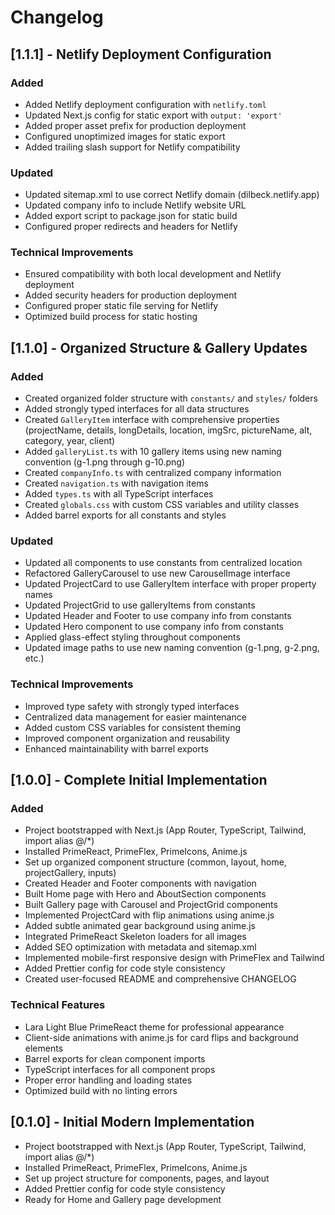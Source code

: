 # Changelog

## [1.1.1] - Netlify Deployment Configuration

### Added

- Added Netlify deployment configuration with `netlify.toml`
- Updated Next.js config for static export with `output: 'export'`
- Added proper asset prefix for production deployment
- Configured unoptimized images for static export
- Added trailing slash support for Netlify compatibility

### Updated

- Updated sitemap.xml to use correct Netlify domain (dilbeck.netlify.app)
- Updated company info to include Netlify website URL
- Added export script to package.json for static build
- Configured proper redirects and headers for Netlify

### Technical Improvements

- Ensured compatibility with both local development and Netlify deployment
- Added security headers for production deployment
- Configured proper static file serving for Netlify
- Optimized build process for static hosting

## [1.1.0] - Organized Structure & Gallery Updates

### Added

- Created organized folder structure with `constants/` and `styles/` folders
- Added strongly typed interfaces for all data structures
- Created `GalleryItem` interface with comprehensive properties (projectName, details, longDetails, location, imgSrc, pictureName, alt, category, year, client)
- Added `galleryList.ts` with 10 gallery items using new naming convention (g-1.png through g-10.png)
- Created `companyInfo.ts` with centralized company information
- Created `navigation.ts` with navigation items
- Added `types.ts` with all TypeScript interfaces
- Created `globals.css` with custom CSS variables and utility classes
- Added barrel exports for all constants and styles

### Updated

- Updated all components to use constants from centralized location
- Refactored GalleryCarousel to use new CarouselImage interface
- Updated ProjectCard to use GalleryItem interface with proper property names
- Updated ProjectGrid to use galleryItems from constants
- Updated Header and Footer to use company info from constants
- Updated Hero component to use company info from constants
- Applied glass-effect styling throughout components
- Updated image paths to use new naming convention (g-1.png, g-2.png, etc.)

### Technical Improvements

- Improved type safety with strongly typed interfaces
- Centralized data management for easier maintenance
- Added custom CSS variables for consistent theming
- Improved component organization and reusability
- Enhanced maintainability with barrel exports

## [1.0.0] - Complete Initial Implementation

### Added

- Project bootstrapped with Next.js (App Router, TypeScript, Tailwind, import alias @/\*)
- Installed PrimeReact, PrimeFlex, PrimeIcons, Anime.js
- Set up organized component structure (common, layout, home, projectGallery, inputs)
- Created Header and Footer components with navigation
- Built Home page with Hero and AboutSection components
- Built Gallery page with Carousel and ProjectGrid components
- Implemented ProjectCard with flip animations using anime.js
- Added subtle animated gear background using anime.js
- Integrated PrimeReact Skeleton loaders for all images
- Added SEO optimization with metadata and sitemap.xml
- Implemented mobile-first responsive design with PrimeFlex and Tailwind
- Added Prettier config for code style consistency
- Created user-focused README and comprehensive CHANGELOG

### Technical Features

- Lara Light Blue PrimeReact theme for professional appearance
- Client-side animations with anime.js for card flips and background elements
- Barrel exports for clean component imports
- TypeScript interfaces for all component props
- Proper error handling and loading states
- Optimized build with no linting errors

## [0.1.0] - Initial Modern Implementation

- Project bootstrapped with Next.js (App Router, TypeScript, Tailwind, import alias @/\*)
- Installed PrimeReact, PrimeFlex, PrimeIcons, Anime.js
- Set up project structure for components, pages, and layout
- Added Prettier config for code style consistency
- Ready for Home and Gallery page development
